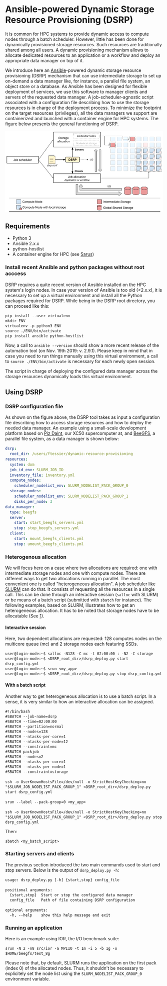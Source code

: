 # Ansible-powered Dynamic Storage Resource Provisioning (DSRP)

It is common for HPC systems to provide dynamic access to compute nodes
through a batch scheduler. However, little has been done for dynamically
provisioned storage resources. Such resources are traditionally shared among
all users. A dynamic provisioning mechanism allows to allocate dedicated
resources to an application or a workflow and deploy an appropriate data
manager on top of it.

We introduce here an [Ansible](https://www.ansible.com/)-powered dynamic storage resource provisioning
(DSRP) mechanism that can use intermediate storage to set up on-demand a data
manager like, for instance, a parallel file system, an object store or a
database. As Ansible has been designed for flexible deployment of services, 
we use this software to manager clients and servers of the requested data
manager. A job-scheduler-agnostic script associated with a configuration file
describing how to use the storage resources is in charge of the deployment
process. To minimize the footprint on the target resources (privileges), all
the data managers we support are containerized and launched with a container
engine for HPC systems. The figure below presents the general functioning of
DSRP.

![DSRP](docs/img/DSRP.png)

## Requirements

  * Python 3
  * Ansible 2.x.x
  * python-hostlist
  * A container engine for HPC (see
    [Sarus](https://sarus.readthedocs.io/en/latest/)) 

### Install recent Ansible and python packages without root acccess

DSRP requires a quite recent version of Ansible installed on the HPC system's
login nodes. In case your version of Ansible is too old (<2.x.x), it is
necessary to set up a virtual environment and install all the Python packages
required for DSRP. While being in the DSRP root directory, you can proceed like this:

``` shell
pip install --user virtualenv
mkdir ENV
virtualenv -p python3 ENV
source ./ENV/bin/activate
pip install ansible python-hostlist
```

Now, a call to `ansible --version` should show a more recent release of the
automation tool (on Nov. 19th 2019: v. 2.9.1). Please keep in mind that in
case you need to run things manually using this virtual environment, a call to
`source ./ENV/bin/activate` is necessary for each newly open session.

The script in charge of deploying the configured data manager across the
storage resources dynamically loads this virtual environment.

## Using DSRP

### DSRP configuration file

As shown on the figure above, the DSRP tool takes as input a configuration
file describing how to access storage resources and how to deploy the needed
data manager. An example using a small-scale development platform based on [Piz
Daint](https://www.cscs.ch/computers/piz-daint/), our XC50 supercomputer at,
and [BeeGFS](https://www.beegfs.io/content/), a parallel file system, as a
data manager is shown below: 

``` yaml
dsrp:
  root_dir: /users/ftessier/dynamic-resource-provisioning
resources:
  system: dom
  job_id_env: SLURM_JOB_ID
  inventory_file: inventory.yml
  compute_nodes:
    scheduler_nodelist_env: SLURM_NODELIST_PACK_GROUP_0
  storage_nodes:
    scheduler_nodelist_env: SLURM_NODELIST_PACK_GROUP_1
    disks_per_node: 3
data_manager:
  type: beegfs
  server:
    start: start_beegfs_servers.yml
    stop: stop_beegfs_servers.yml
  client:
    start: mount_beegfs_clients.yml
    stop: umount_beegfs_clients.yml
```

### Heterogenous allocation

We will focus here on a case where two allocations are required: one with
intermediate storage nodes and one with compute nodes. There are different
ways to get two allocations running in parallel. The most convenient one is
called "heterogeneous allocation". A job scheduler like
[SLURM](https://slurm.schedmd.com/heterogeneous_jobs.html) can do that. It
consists of requesting all the resources in a single call. This can be done
through an interactive session (`salloc` with SLURM) or be means of a batch
script (submitted with `sbatch` for instance). The following examples, based
on SLURM, illustrates how to get an heterogeneous allocation. It has to be
noted that storage nodes have to be allocatable (See
[1](http://www.francoistessier.info/documents/CUG2019.pdf)).

#### Interactive session

Here, two dependent allocations are requested: 128 computes nodes on the
multicore queue (mc) and 2 storage nodes each featuring SSDs.

``` shell
user@login-mode:~$ salloc -N128 -C mc -t 02:00:00 : -N2 -C storage
user@login-mode:~$ <DSRP_root_dir>/dsrp_deploy.py start dsrp_config.yml
user@login-mode:~$ srun <my_app>
user@login-mode:~$ <DSRP_root_dir>/dsrp_deploy.py stop dsrp_config.yml
```

#### With a batch script

Another way to get heterogeneous allocation is to use a batch script. In a
sense, it is very similar to how an interactive allocation can be assigned.

``` shell
#!/bin/bash
#SBATCH --job-name=dsrp
#SBATCH --time=02:00:00
#SBATCH --partition=normal
#SBATCH --nodes=128
#SBATCH --ntasks-per-core=1
#SBATCH --ntasks-per-node=12
#SBATCH --constraint=mc
#SBATCH packjob
#SBATCH --nodes=2
#SBATCH --ntasks-per-core=1
#SBATCH --ntasks-per-node=1
#SBATCH --constraint=storage

ssh -o UserKnownHostsFile=/dev/null -o StrictHostKeyChecking=no "$SLURM_JOB_NODELIST_PACK_GROUP_1" <DSRP_root_dir>/dsrp_deploy.py start dsrp_config.yml

srun --label --pack-group=0 <my_app>

ssh -o UserKnownHostsFile=/dev/null -o StrictHostKeyChecking=no "$SLURM_JOB_NODELIST_PACK_GROUP_1" <DSRP_root_dir>/dsrp_deploy.py stop dsrp_config.yml
```

Then:

``` shell
sbatch <my_batch_script>
```

### Starting servers and clients

The previous section introduced the two main commands used to start and stop
servers. Below is the output of `dsrp_deploy.py -h`:

``` shell
usage: dsrp_deploy.py [-h] {start,stop} config_file

positional arguments:
  {start,stop}  Start or stop the configured data manager
  config_file   Path of file containing DSRP configuration

optional arguments:
  -h, --help    show this help message and exit
```

### Running an application

Here is an example using IOR, the I/O benchmark suite:

``` shell
srun -N 2 -n8 src/ior -a MPIIO -t 1m -i 5 -b 1g -o $HOME/beegfs/test_8g
```

Please note that, by default, SLURM runs the application on the first pack
(index 0) of the allocated nodes. Thus, it shouldn't be necessary to
explicitely set the node list using the `SLURM_NODELIST_PACK_GROUP_0`
environment variable. 
